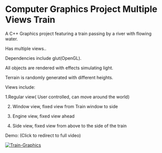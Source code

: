# Computer Graphics Project Multiple Views Train
A C++ Graphics project featuring a train passing by a river with flowing water.

Has multiple views.. 

Dependencies include glut(OpenGL).

All objects are rendered with effects simulating  light.

Terrain is randomly generated with different heights.

Views include:

1.Regular view( User controlled, can move around the world)

2. Window view, fixed view from Train window to side

3. Engine view, fixed view ahead

4. Side view, fixed view from above to the side of the train


Demo: (Click to redirect to full video) 

[![Train-Graphics](http://img.youtube.com/vi/bdV5wjRKdzA/0.jpg)](http://www.youtube.com/watch?v=bdV5wjRKdzA)
